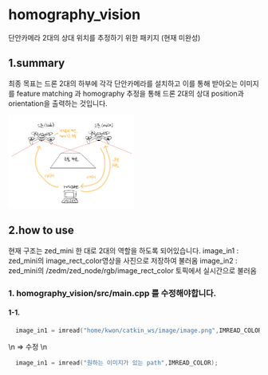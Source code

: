 # homography_vision
단안카메라 2대의 상대 위치를 추정하기 위한 패키지 (현재 미완성)

## 1.summary
최종 목표는 드론 2대의 하부에 각각 단안카메라를 설치하고
이를 통해 받아오는 이미지를 feature matching 과 homography 추정을 통해
드론 2대의 상대 position과 orientation을 출력하는 것입니다.

<img src="./image/image0.png" width="50%"></img>

## 2.how to use
현재 구조는 zed_mini 한 대로 2대의 역할을 하도록 되어있습니다. 
image_in1 : zed_mini의 image_rect_color영상을 사진으로 저장하여 불러옴
image_in2 : zed_mini의 /zedm/zed_node/rgb/image_rect_color 토픽에서 실시간으로 불러옴

### 1. homography_vision/src/main.cpp 를 수정해야합니다.
  #### 1-1. 
  ``` cpp
    image_in1 = imread("home/kwon/catkin_ws/image/image.png",IMREAD_COLOR);
  ```
  \n => 수정 \n
  ``` cpp
    image_in1 = imread("원하는 이미지가 있는 path",IMREAD_COLOR);
  ```
